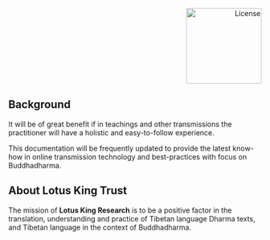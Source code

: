 <p align="right">
  
  <a href="https://mirrors.creativecommons.org/presskit/buttons/88x31/png/by-sa.png">
    <img width=150px src="https://upload.wikimedia.org/wikipedia/commons/thumb/1/12/Cc-by-nc-sa_icon.svg/1280px-Cc-by-nc-sa_icon.svg.png" alt="License">
  </a>
</p>
  
## Background

It will be of great benefit if in teachings and other transmissions the practitioner will have a holistic and easy-to-follow experience. 

This documentation will be frequently updated to provide the latest know-how in online transmission technology and best-practices with focus on Buddhadharma.
  

## About Lotus King Trust
  
The mission of <b>Lotus King Research</b> is to be a positive factor in the translation, understanding and practice of Tibetan language Dharma texts, and Tibetan language in the context of Buddhadharma.</p>
